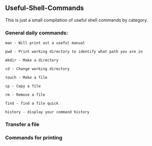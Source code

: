 ## Useful-Shell-Commands 


This is just a small compilation of useful shell commands by category.

### General daily commands:

```
man - Will print out a useful manual

pwd - Print working directory to identify what path you are in

mkdir - Make a directory

cd - Change working directory

touch - Make a file 

cp - Copy a file 

rm - Remove a file

find - find a file quick

history - display your command history

```

### Transfer a file 

### Commands for printing 


